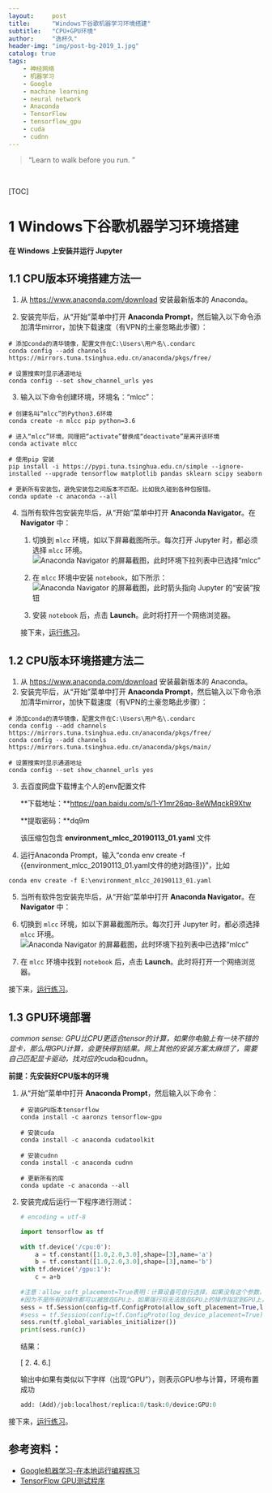 ```yaml
---
layout:     post
title:      "Windows下谷歌机器学习环境搭建"
subtitle:   "CPU+GPU环境"
author:     "逸杯久"
header-img: "img/post-bg-2019_1.jpg"
catalog: true
tags:
    - 神经网络
    - 机器学习
    - Google
    - machine learning
    - neural network
    - Anaconda
    - TensorFlow
    - tensorflow_gpu
    - cuda
    - cudnn
---
```


> “Learn to walk before you run. ”


​    

[TOC]

# 1 Windows下谷歌机器学习环境搭建

**在 Windows 上安装并运行 Jupyter**

## 1.1 CPU版本环境搭建方法一

1. 从 <https://www.anaconda.com/download> 安装最新版本的 Anaconda。

2. 安装完毕后，从“开始”菜单中打开 **Anaconda Prompt**，然后输入以下命令添加清华mirror，加快下载速度（有VPN的土豪忽略此步骤）：

```shell
# 添加conda的清华镜像，配置文件在C:\Users\用户名\.condarc
conda config --add channels https://mirrors.tuna.tsinghua.edu.cn/anaconda/pkgs/free/

# 设置搜索时显示通道地址
conda config --set show_channel_urls yes
```

3. 输入以下命令创建环境，环境名：“mlcc”：

```shell
# 创建名叫“mlcc”的Python3.6环境
conda create -n mlcc pip python=3.6

# 进入“mlcc”环境，同理把“activate”替换成“deactivate”是离开该环境
conda activate mlcc

# 使用pip 安装
pip install -i https://pypi.tuna.tsinghua.edu.cn/simple --ignore-installed --upgrade tensorflow matplotlib pandas sklearn scipy seaborn

# 更新所有安装包，避免安装包之间版本不匹配。比如我久碰到各种包报错。
conda update -c anaconda --all
```

4. 当所有软件包安装完毕后，从“开始”菜单中打开 **Anaconda Navigator**。在 **Navigator** 中：

   1. 切换到 `mlcc` 环境，如以下屏幕截图所示。每次打开 Jupyter 时，都必须选择 `mlcc` 环境。 ![Anaconda Navigator 的屏幕截图，此时环境下拉列表中已选择“mlcc”](https://developers.google.cn/machine-learning/crash-course/images/anaconda_windows_environment.png)

   2. 在 `mlcc` 环境中安装 `notebook`，如下所示： ![Anaconda Navigator 的屏幕截图，此时箭头指向 Jupyter 的“安装”按钮](https://developers.google.cn/machine-learning/crash-course/images/anaconda_windows_jupyter.png)
   3. 安装 `notebook` 后，点击 **Launch**。此时将打开一个网络浏览器。

   接下来，[运行练习](https://developers.google.cn/machine-learning/crash-course/running-exercises-locally#running-exercises)。

   

## 1.2 CPU版本环境搭建方法二

1. 从 <https://www.anaconda.com/download> 安装最新版本的 Anaconda。
2. 安装完毕后，从“开始”菜单中打开 **Anaconda Prompt**，然后输入以下命令添加清华mirror，加快下载速度（有VPN的土豪忽略此步骤）：

```shell
# 添加conda的清华镜像，配置文件在C:\Users\用户名\.condarc
conda config --add channels https://mirrors.tuna.tsinghua.edu.cn/anaconda/pkgs/free/
conda config --add channels https://mirrors.tuna.tsinghua.edu.cn/anaconda/pkgs/main/

# 设置搜索时显示通道地址
conda config --set show_channel_urls yes
```

3. 去百度网盘下载博主个人的env配置文件

   **下载地址：**https://pan.baidu.com/s/1-Y1mr26qp-8eWMqckR9Xtw 

   **提取密码：**dq9m

   该压缩包包含 **environment_mlcc_20190113_01.yaml** 文件

4. 运行Anaconda Prompt，输入“conda env create -f \{\{environment_mlcc_20190113_01.yaml文件的绝对路径\}\}”，比如

```shell
conda env create -f E:\environment_mlcc_20190113_01.yaml
```

5. 当所有软件包安装完毕后，从“开始”菜单中打开 **Anaconda Navigator**。在 **Navigator** 中：

1. 切换到 `mlcc` 环境，如以下屏幕截图所示。每次打开 Jupyter 时，都必须选择 `mlcc` 环境。 ![Anaconda Navigator 的屏幕截图，此时环境下拉列表中已选择“mlcc”](https://developers.google.cn/machine-learning/crash-course/images/anaconda_windows_environment.png)
2. 在 `mlcc` 环境中找到 `notebook` 后，点击 **Launch**。此时将打开一个网络浏览器。

接下来，[运行练习](https://developers.google.cn/machine-learning/crash-course/running-exercises-locally#running-exercises)。



## 1.3 GPU环境部署

​	*common sense: GPU比CPU更适合tensor的计算，如果你电脑上有一块不错的显卡，那么用GPU计算，会更快得到结果。网上其他的安装方案太麻烦了，需要自己匹配显卡驱动，找对应的*cuda和cudnn。

**前提：先安装好CPU版本的环境**

1. 从“开始”菜单中打开 **Anaconda Prompt**，然后输入以下命令：

   ```shell
   # 安装GPU版本tensorflow
   conda install -c aaronzs tensorflow-gpu
   
   # 安装cuda
   conda install -c anaconda cudatoolkit
   
   # 安装cudnn
   conda install -c anaconda cudnn
   
   # 更新所有的库
   conda update -c anaconda --all
   ```

   

2. 安装完成后运行一下程序进行测试：

   ```python
   # encoding = utf-8
   
   import tensorflow as tf
    
   with tf.device('/cpu:0'):
       a = tf.constant([1.0,2.0,3.0],shape=[3],name='a')
       b = tf.constant([1.0,2.0,3.0],shape=[3],name='b')
   with tf.device('/gpu:1'):
       c = a+b
      
   #注意：allow_soft_placement=True表明：计算设备可自行选择，如果没有这个参数，会报错。
   #因为不是所有的操作都可以被放在GPU上，如果强行将无法放在GPU上的操作指定到GPU上，将会报错。
   sess = tf.Session(config=tf.ConfigProto(allow_soft_placement=True,log_device_placement=True))
   #sess = tf.Session(config=tf.ConfigProto(log_device_placement=True))
   sess.run(tf.global_variables_initializer())
   print(sess.run(c))
   
   ```

   结果：

   [ 2.  4.  6.]

   输出中如果有类似以下字样（出现“GPU”），则表示GPU参与计算，环境布置成功

   ```python
   add: (Add)/job:localhost/replica:0/task:0/device:GPU:0
   ```

   

接下来，[运行练习](https://developers.google.cn/machine-learning/crash-course/running-exercises-locally#running-exercises)。



##  参考资料：

- [Google机器学习-在本地运行编程练习](https://developers.google.cn/machine-learning/crash-course/running-exercises-locally)
- [TensorFlow GPU测试程序](https://blog.csdn.net/renhaofan/article/details/81987728)


















~~~~~~~~~~

~~~~~~~~~~

